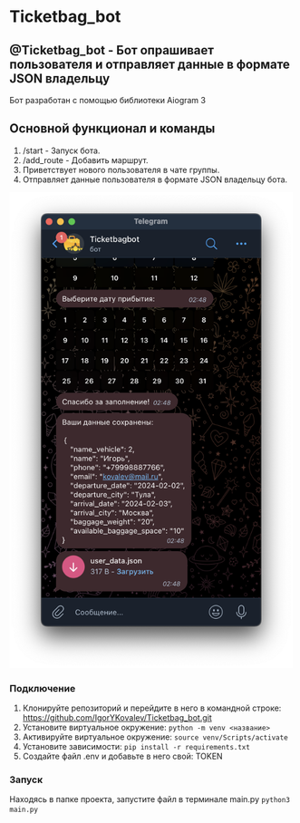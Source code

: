 # Ticketbag_bot
## @Ticketbag_bot - Бот опрашивает пользователя и отправляет данные в формате JSON владельцу

Бот разработан с помощью библиотеки Aiogram 3

## Основной функционал и команды

1. /start - Запуск бота. 
2. /add_route - Добавить маршрут.
3. Приветствует нового пользователя в чате группы.
4. Отправляет данные пользователя в формате JSON владельцу бота.

<img alt="Демо" height="840" src="demo.png" width="500"/>

### Подключение
1. Клонируйте репозиторий и перейдите в него в командной строке: https://github.com/IgorYKovalev/Ticketbag_bot.git
2. Установите виртуальное окружение: `python -m venv <название>`
3. Активируйте виртуальное окружение: `source venv/Scripts/activate`
4. Установите зависимости: `pip install -r requirements.txt`
5. Создайте файл .env и добавьте в него свой: TOKEN

### Запуск
Находясь в папке проекта, запустите файл в терминале main.py
`python3 main.py`